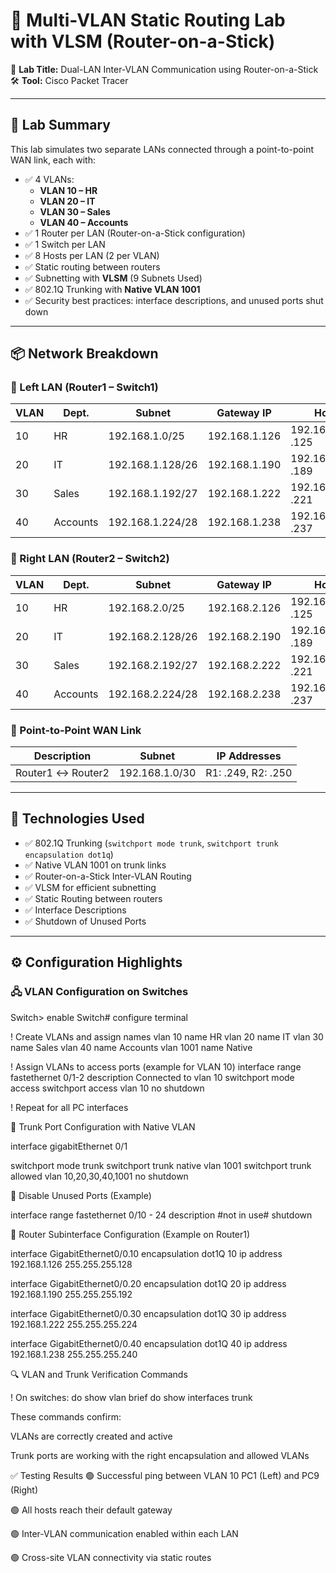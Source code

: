 # 🧪 Multi-VLAN Static Routing Lab with VLSM (Router-on-a-Stick)

📁 **Lab Title:** Dual-LAN Inter-VLAN Communication using Router-on-a-Stick  
🛠️ **Tool:** Cisco Packet Tracer  

---

## 🧭 Lab Summary

This lab simulates two separate LANs connected through a point-to-point WAN link, each with:

- ✅ 4 VLANs:  
  - **VLAN 10 – HR**  
  - **VLAN 20 – IT**  
  - **VLAN 30 – Sales**  
  - **VLAN 40 – Accounts**
- ✅ 1 Router per LAN (Router-on-a-Stick configuration)  
- ✅ 1 Switch per LAN  
- ✅ 8 Hosts per LAN (2 per VLAN)  
- ✅ Static routing between routers  
- ✅ Subnetting with **VLSM** (9 Subnets Used)  
- ✅ 802.1Q Trunking with **Native VLAN 1001**  
- ✅ Security best practices: interface descriptions, and unused ports shut down

---

## 📦 Network Breakdown

### 🔹 Left LAN (Router1 – Switch1)

| VLAN | Dept.    | Subnet             | Gateway IP       | Hosts                |
|------|----------|--------------------|------------------|----------------------|
| 10   | HR       | 192.168.1.0/25     | 192.168.1.126    | 192.168.1.1, .125    |
| 20   | IT       | 192.168.1.128/26   | 192.168.1.190    | 192.168.1.129, .189  |
| 30   | Sales    | 192.168.1.192/27   | 192.168.1.222    | 192.168.1.193, .221  |
| 40   | Accounts | 192.168.1.224/28   | 192.168.1.238    | 192.168.1.225, .237  |

### 🔹 Right LAN (Router2 – Switch2)

| VLAN | Dept.    | Subnet             | Gateway IP       | Hosts                |
|------|----------|--------------------|------------------|----------------------|
| 10   | HR       | 192.168.2.0/25     | 192.168.2.126    | 192.168.2.1, .125    |
| 20   | IT       | 192.168.2.128/26   | 192.168.2.190    | 192.168.2.129, .189  |
| 30   | Sales    | 192.168.2.192/27   | 192.168.2.222    | 192.168.2.193, .221  |
| 40   | Accounts | 192.168.2.224/28   | 192.168.2.238    | 192.168.2.225, .237  |

### 🔗 Point-to-Point WAN Link

| Description        | Subnet           | IP Addresses        |
|--------------------|------------------|----------------------|
| Router1 ↔ Router2  | 192.168.1.0/30   | R1: .249, R2: .250   |

---

## 🧠 Technologies Used

- ✅ 802.1Q Trunking (`switchport mode trunk`, `switchport trunk encapsulation dot1q`)
- ✅ Native VLAN 1001 on trunk links
- ✅ Router-on-a-Stick Inter-VLAN Routing
- ✅ VLSM for efficient subnetting
- ✅ Static Routing between routers
- ✅ Interface Descriptions
- ✅ Shutdown of Unused Ports

---

## ⚙️ Configuration Highlights

### 🖧 VLAN Configuration on Switches


Switch> enable
Switch# configure terminal

! Create VLANs and assign names
vlan 10
 name HR
vlan 20
 name IT
vlan 30
 name Sales
vlan 40
 name Accounts
vlan 1001
 name Native

! Assign VLANs to access ports (example for VLAN 10)
interface range fastethernet 0/1-2
 description Connected to vlan 10
 switchport mode access
 switchport access vlan 10
 no shutdown

! Repeat for all PC interfaces

🔄 Trunk Port Configuration with Native VLAN

interface gigabitEthernet 0/1
 
 switchport mode trunk
 switchport trunk native vlan 1001
 switchport trunk allowed vlan 10,20,30,40,1001
 no shutdown

🚫 Disable Unused Ports (Example)

interface range fastethernet 0/10 - 24
 description #not in use#
 shutdown

🧾 Router Subinterface Configuration (Example on Router1)

interface GigabitEthernet0/0.10
 encapsulation dot1Q 10
 ip address 192.168.1.126 255.255.255.128

interface GigabitEthernet0/0.20
 encapsulation dot1Q 20
 ip address 192.168.1.190 255.255.255.192

interface GigabitEthernet0/0.30
 encapsulation dot1Q 30
 ip address 192.168.1.222 255.255.255.224

interface GigabitEthernet0/0.40
 encapsulation dot1Q 40
 ip address 192.168.1.238 255.255.255.240

🔍 VLAN and Trunk Verification Commands

! On switches:
do show vlan brief
do show interfaces trunk

These commands confirm:

VLANs are correctly created and active

Trunk ports are working with the right encapsulation and allowed VLANs

✅ Testing Results
🟢 Successful ping between VLAN 10 PC1 (Left) and PC9 (Right)

🟢 All hosts reach their default gateway

🟢 Inter-VLAN communication enabled within each LAN

🟢 Cross-site VLAN connectivity via static routes

